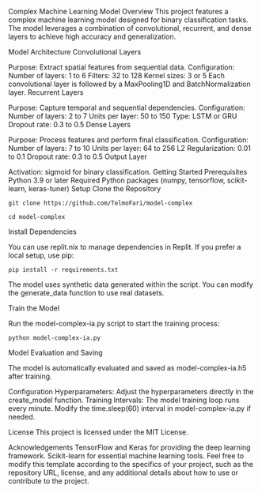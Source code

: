 Complex Machine Learning Model
Overview
This project features a complex machine learning model designed for binary classification tasks. The model leverages a combination of convolutional, recurrent, and dense layers to achieve high accuracy and generalization.

Model Architecture
Convolutional Layers

Purpose: Extract spatial features from sequential data.
Configuration:
Number of layers: 1 to 6
Filters: 32 to 128
Kernel sizes: 3 or 5
Each convolutional layer is followed by a MaxPooling1D and BatchNormalization layer.
Recurrent Layers

Purpose: Capture temporal and sequential dependencies.
Configuration:
Number of layers: 2 to 7
Units per layer: 50 to 150
Type: LSTM or GRU
Dropout rate: 0.3 to 0.5
Dense Layers

Purpose: Process features and perform final classification.
Configuration:
Number of layers: 7 to 10
Units per layer: 64 to 256
L2 Regularization: 0.01 to 0.1
Dropout rate: 0.3 to 0.5
Output Layer

Activation: sigmoid for binary classification.
Getting Started
Prerequisites
Python 3.9 or later
Required Python packages (numpy, tensorflow, scikit-learn, keras-tuner)
Setup
Clone the Repository
```
git clone https://github.com/TelmoFari/model-complex
```
```
cd model-complex 
```
Install Dependencies

You can use replit.nix to manage dependencies in Replit. If you prefer a local setup, use pip:
```
pip install -r requirements.txt
```
The model uses synthetic data generated within the script. You can modify the generate_data function to use real datasets.

Train the Model

Run the model-complex-ia.py script to start the training process:
```
python model-complex-ia.py
```
Model Evaluation and Saving

The model is automatically evaluated and saved as model-complex-ia.h5 after training.

Configuration
Hyperparameters: Adjust the hyperparameters directly in the create_model function.
Training Intervals: The model training loop runs every minute. Modify the time.sleep(60) interval in model-complex-ia.py if needed.

License
This project is licensed under the MIT License.

Acknowledgements
TensorFlow and Keras for providing the deep learning framework.
Scikit-learn for essential machine learning tools.
Feel free to modify this template according to the specifics of your project, such as the repository URL, license, and any additional details about how to use or contribute to the project.






